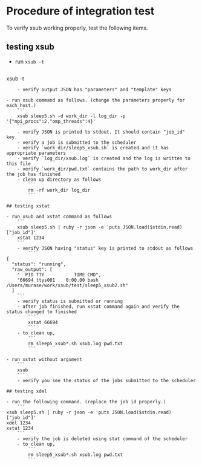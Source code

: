 # Procedure of integration test

To verify xsub working properly, test the following items.

## testing xsub

- run `xsub -t`
    ```
xsub -t
```
    - verify output JSON has "parameters" and "template" keys

- run xsub command as follows. (change the parameters properly for each host.)
    ```
    xsub sleep5.sh -d work_dir -l log_dir -p '{"mpi_procs":2,"omp_threads":4}'
    ```
    - verify JSON is printed to stdout. It should contain "job_id" key.
    - verify a job is submitted to the scheduler
    - verify `work_dir/sleep5_xsub.sh` is created and it has appropriate parameters
    - verify `log_dir/xsub.log` is created and the log is written to this file
    - verify `work_dir/pwd.txt` contains the path to work_dir after the job has finished
    - clean up directory as follows
        ```
        rm -rf work_dir log_dir
        ```

## testing xstat

- run xsub and xstat command as follows
    ```
    xsub sleep5.sh | ruby -r json -e 'puts JSON.load($stdin.read)["job_id"]'
    xstat 1234
    ```
    - verify JSON having "status" key is printed to stdout as follows
        ```
{
  "status": "running",
  "raw_output": [
    "  PID TTY           TIME CMD",
    "66694 ttys001    0:00.00 bash /Users/murase/work/xsub/test/sleep5_xsub2.sh"
  ]
    ```
    - verify status is submitted or running
    - after job finished, run xstat command again and verify the status changed to finished
        ```
        xstat 66694
        ```
    - to clean up,
        ```
        rm sleep5_xsub*.sh xsub.log pwd.txt
        ```

- run xstat without argument
    ```
    xsub
    ```
    - verify you see the status of the jobs submitted to the scheduler

## testing xdel

- run the following command. (replace the job id properly.)
    ```
xsub sleep5.sh | ruby -r json -e 'puts JSON.load($stdin.read)["job_id"]'
xdel 1234
xstat 1234
    ```
    - verify the job is deleted using stat command of the scheduler
    - to clean up,
        ```
        rm sleep5_xsub*.sh xsub.log pwd.txt
        ```
